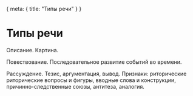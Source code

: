<route> { meta: { title: "Типы речи" } } </route>

# Типы речи

Описание. Картина.

Повествование. Последовательное развитие событий во времени.

Рассуждение. Тезис, аргументация, вывод. Признаки: риторические риторические вопросы и фигуры, вводные слова и конструкции, причинно-следственные союзы, антитеза, аналогия.